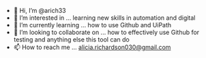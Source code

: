 - 👋 Hi, I’m @arich33
- 👀 I’m interested in ... learning new skills in automation and digital
- 🌱 I’m currently learning ... how to use Github and UiPath
- 💞️ I’m looking to collaborate on ... how to effectively use Github for testing and anything else this tool can do 
- 📫 How to reach me ... alicia.richardson030@gmail.com

<!---
arich33/arich33 is a ✨ special ✨ repository because its `README.md` (this file) appears on your GitHub profile.
You can click the Preview link to take a look at your changes.
--->
